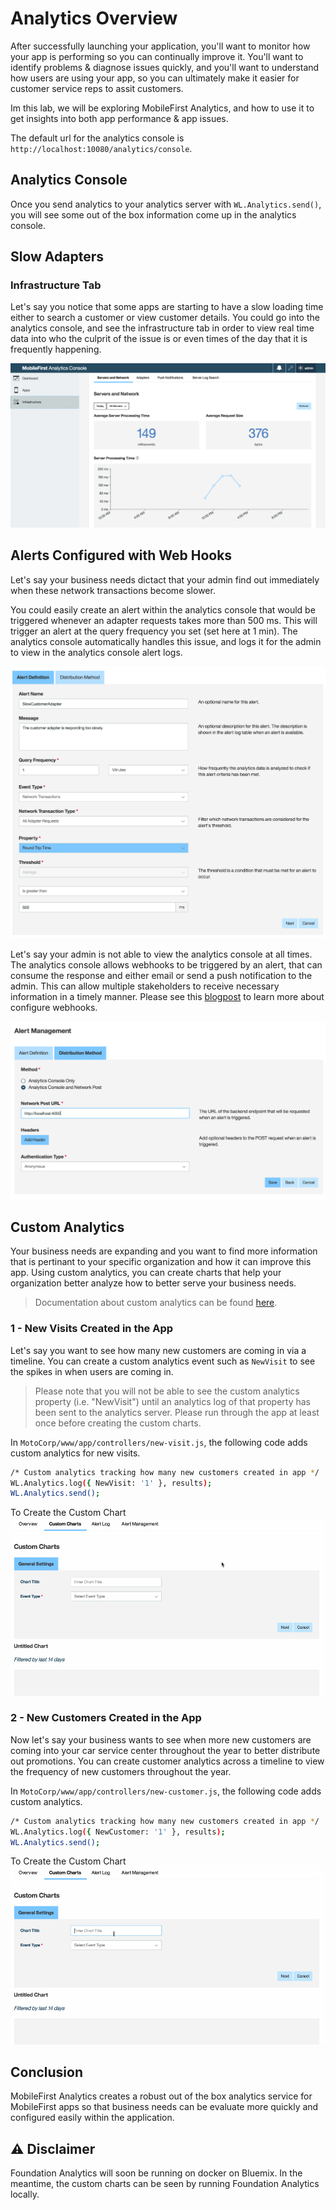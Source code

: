 # Analytics Overview

After successfully launching your application, you'll want to monitor how your app is performing so you can continually improve it. You'll want to identify problems & diagnose issues quickly, and you'll want to understand how users are using your app, so you can ultimately make it easier for customer service reps to assit customers.

Im this lab, we will be exploring MobileFirst Analytics, and how to use it to get insights into both app performance & app issues. 

The default url for the analytics console is `http://localhost:10080/analytics/console`.

## Analytics Console
Once you send analytics to your analytics server with `WL.Analytics.send()`, you will see some out of the box information come up in the analytics console.

## Slow Adapters

### Infrastructure Tab
Let's say you notice that some apps are starting to have a slow loading time either to search a customer or view customer details.
You could go into the analytics console, and see the infrastructure tab in order to view real time data into who the culprit of the issue is or even times of the day that it is frequently happening.

![Scope Mapping](/Lab/img/Infrastructure.png)

## Alerts Configured with Web Hooks
Let's say your business needs dictact that your admin find out immediately when these network transactions become slower.

You could easily create an alert within the analytics console that would be triggered whenever an adapter requests takes more than 500 ms.
This will trigger an alert at the query frequency you set (set here at 1 min).
The analytics console automatically handles this issue, and logs it for the admin to view in the analytics console alert logs.

![Alert](/Lab/img/alert.png)

Let's say your admin is not able to view the analytics console at all times. The analytics console allows webhooks to be triggered by an alert, that can consume the response and either email or send a push notification to the admin. This can allow multiple stakeholders to receive necessary information in a timely manner. Please see this [blogpost](https://mobilefirstplatform.ibmcloud.com/blog/2015/10/19/using-mfp-adapters-endpoint-analytics-alerts-webhooks/) to learn more about configure webhooks.

![Alert Hook](/Lab/img/alert-hook.png)

## Custom Analytics
Your business needs are expanding and you want to find more information that is pertinant to your specific organization and how it can improve this app. Using custom analytics, you can create charts that help your organization better analyze how to better serve your business needs.

> Documentation about custom analytics can be found [here](https://mobilefirstplatform.ibmcloud.com/tutorials/en/foundation/8.0/analytics/custom-charts/).

### 1 - New Visits Created in the App

Let's say you want to see how many new customers are coming in via a timeline. You can create a custom analytics event such as `NewVisit` to see the spikes in when users are coming in.

> Please note that you will not be able to see the custom analytics property (i.e. "NewVisit") until an analytics log of that property has been sent to the analytics server. Please run through the app at least once before creating the custom charts.

In `MotoCorp/www/app/controllers/new-visit.js`, the following code adds custom analytics for new visits.

```bash
/* Custom analytics tracking how many new customers created in app */
WL.Analytics.log({ NewVisit: '1' }, results);         
WL.Analytics.send();
```

To Create the Custom Chart
![Scope Mapping](/Lab/img/new-visit.gif)


### 2 - New Customers Created in the App 

Now let's say your business wants to see when more new customers are coming into your car service center throughout the year to better distribute out promotions. You can create customer analytics across a timeline to view the frequency of new customers throughout the year. 

In `MotoCorp/www/app/controllers/new-customer.js`, the following code adds custom analytics.

```bash
/* Custom analytics tracking how many new customers created in app */
WL.Analytics.log({ NewCustomer: '1' }, results);         
WL.Analytics.send();
```

To Create the Custom Chart
![Scope Mapping](/Lab/img/new-customer.gif)

## Conclusion

MobileFirst Analytics creates a robust out of the box analytics service for MobileFirst apps so that business needs can be evaluate more quickly and configured easily within the application.

## :warning: Disclaimer
Foundation Analytics will soon be running on docker on Bluemix. In the meantime, the custom charts can be seen by running Foundation Analytics locally.

